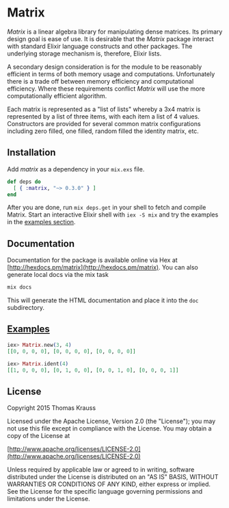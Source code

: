 # Matrix

*Matrix* is a linear algebra library for manipulating dense matrices. Its
primary design goal is ease of use.  It is desirable that the *Matrix* package
interact with standard Elixir language constructs and other packages.  The
underlying storage mechanism is, therefore, Elixir lists.

A secondary design consideration is for the module to be reasonably efficient
in terms of both memory usage and computations.  Unfortunately there is a
trade off between memory efficiency and computational efficiency.  Where these
requirements conflict *Matrix* will use the more computationally efficient
algorithm.

Each matrix is represented as a "list of lists" whereby a 3x4 matrix is
represented by a list of three items, with each item a list of 4 values.
Constructors are provided for several common matrix configurations including
zero filled, one filled, random filled the identity matrix, etc.

## Installation

Add *matrix* as a dependency in your `mix.exs` file.

```elixir
def deps do
  [ { :matrix, "~> 0.3.0" } ]
end
```

After you are done, run `mix deps.get` in your shell to fetch and compile
Matrix. Start an interactive Elixir shell with `iex -S mix` and try the examples
in the [examples section](#examples).


## Documentation

Documentation for the package is available online via Hex at
[http://hexdocs.pm/matrix](http://hexdocs.pm/matrix).  You can also generate
local docs via the mix task
```elixir
mix docs
```
This will generate the HTML documentation and place it into the `doc` subdirectory.

## [Examples](Examples)
<a name="examples"></a>
```elixir
iex> Matrix.new(3, 4)
[[0, 0, 0, 0], [0, 0, 0, 0], [0, 0, 0, 0]]

iex> Matrix.ident(4)
[[1, 0, 0, 0], [0, 1, 0, 0], [0, 0, 1, 0], [0, 0, 0, 1]]
```


## License

   Copyright 2015 Thomas Krauss

   Licensed under the Apache License, Version 2.0 (the "License");
   you may not use this file except in compliance with the License.
   You may obtain a copy of the License at

[http://www.apache.org/licenses/LICENSE-2.0](http://www.apache.org/licenses/LICENSE-2.0)

   Unless required by applicable law or agreed to in writing, software
   distributed under the License is distributed on an "AS IS" BASIS,
   WITHOUT WARRANTIES OR CONDITIONS OF ANY KIND, either express or implied.
   See the License for the specific language governing permissions and
   limitations under the License.
